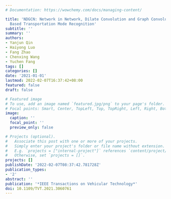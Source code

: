 ```yaml
---
# Documentation: https://wowchemy.com/docs/managing-content/

title: 'NDGCN: Network in Network, Dilate Convolution and Graph Convolutional Networks
  Based Transportation Mode Recognition'
subtitle: ''
summary: ''
authors:
- Yanjun Qin
- Haiyong Luo
- Fang Zhao
- Chenxing Wang
- Yuchen Fang
tags: []
categories: []
date: '2021-01-01'
lastmod: 2022-02-07T16:37:42+08:00
featured: false
draft: false

# Featured image
# To use, add an image named `featured.jpg/png` to your page's folder.
# Focal points: Smart, Center, TopLeft, Top, TopRight, Left, Right, BottomLeft, Bottom, BottomRight.
image:
  caption: ''
  focal_point: ''
  preview_only: false

# Projects (optional).
#   Associate this post with one or more of your projects.
#   Simply enter your project's folder or file name without extension.
#   E.g. `projects = ["internal-project"]` references `content/project/deep-learning/index.md`.
#   Otherwise, set `projects = []`.
projects: []
publishDate: '2022-02-07T08:37:42.781728Z'
publication_types:
- '2'
abstract: ''
publication: '*IEEE Transactions on Vehicular Technology*'
doi: 10.1109/TVT.2021.3060761
---
```

